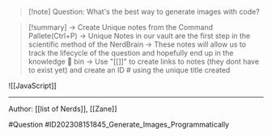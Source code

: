 >[!note] Question: 
> What's the best way to generate images with code?

>[!summary] 
>-> Create Unique notes from the Command Pallete(Ctrl+P)
>-> Unique Notes in our vault are the first step in the scientific method of the NerdBrain
-> These notes will allow us to track the lifecycle of the question and hopefully end up in the knowledge 🧠 bin
-> Use "[[]]" to create links to notes (they dont have to exist yet) and create an ID # using the unique title created 

![[JavaScript]]

---


Author: [[list of Nerds]], [[Zane]]

#Question #ID202308151845_Generate_Images_Programmatically